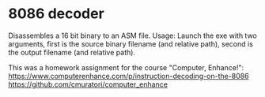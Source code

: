 # 8086 decoder

Disassembles a 16 bit binary to an ASM file.
Usage:
Launch the exe with two arguments, first is the source binary filename (and relative path), second is the output filename (and relative path).

This was a homework assignment for the course "Computer, Enhance!":
https://www.computerenhance.com/p/instruction-decoding-on-the-8086
https://github.com/cmuratori/computer_enhance
